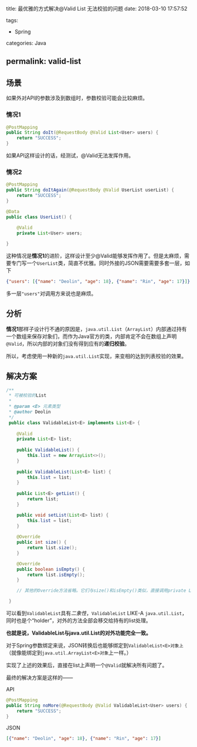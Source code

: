 title: 最优雅的方式解决@Valid List<E> 无法校验的问题
date: 2018-03-10 17:57:52

tags:

- Spring

categories: Java

permalink: valid-list
---

## 场景

如果外对API的参数涉及到数组时，参数校验可能会比较麻烦。

### 情况1

~~~java
@PostMapping
public String doIt(@RequestBody @Valid List<User> users) {
    return "SUCCESS";
}
~~~

如果API这样设计的话，经测试，@Valid无法发挥作用。

### 情况2

~~~java
@PostMapping
public String doItAgain(@RequestBody @Valid UserList userList) {
    return "SUCCESS";
}
~~~

~~~java
@Data
public class UserList() {
	
	@Valid
    private List<User> users;

}
~~~

这种情况是**情况1**的进阶，这样设计至少@Valid能够发挥作用了。但是太麻烦，需要专门写一个`UserList`类，简直不优雅。同时外接的JSON需要需要多套一层，如下

~~~json
{"users": [{"name": "Deolin", "age": 18}, {"name": "Rin", "age": 17}]}
~~~

多一层`"users"`对调用方来说也是麻烦。

## 分析

**情况1**那样子设计行不通的原因是，`java.util.List`（`ArrayList`）内部通过持有一个数组来保存对象们，而作为Java官方的类，内部肯定不会在数组上声明`@Valid`，所以内部的对象们没有得到应有的**递归校验**。

所以，考虑使用一种新的`java.util.List`实现，来变相的达到列表校验的效果。

## 解决方案

~~~java
/**
 * 可被校验的List
 *
 * @param <E> 元素类型
 * @author Deolin
 */
 public class ValidableList<E> implements List<E> {
 
    @Valid
    private List<E> list;
     
    public ValidableList() {
        this.list = new ArrayList<>();
    }
    
    public ValidableList(List<E> list) {
        this.list = list;
    }
    
    public List<E> getList() {
        return list;
    }

    public void setList(List<E> list) {
        this.list = list;
    }
    
    @Override
    public int size() {
        return list.size();
    }

    @Override
    public boolean isEmpty() {
        return list.isEmpty();
    }

    // 其他的Override方法省略。它们与size()和isEmpty()类似，直接调用private List list处理。 

 }
~~~

可以看到`ValidableList`具有*二象性*，`ValidableList` LIKE-A `java.util.List`，同时也是个“holder”，对外的方法全部会移交给持有的list处理。

**也就是说，ValidableList与java.util.List的对外功能完全一致。**

对于Spring参数绑定来说，JSON转换后也能够绑定到`ValidableList<E>对象上`（就像能绑定到`java.util.ArrayList<E>对象`上一样。）

实现了上述的效果后，直接在list上声明一个`@Valid`就解决所有问题了。

最终的解决方案是这样的——

API

~~~java
@PostMapping
public String noMore(@RequestBody @Valid ValidableList<User> users) {
    return "SUCCESS";
}
~~~

JSON

~~~json
[{"name": "Deolin", "age": 18}, {"name": "Rin", "age": 17}]
~~~





